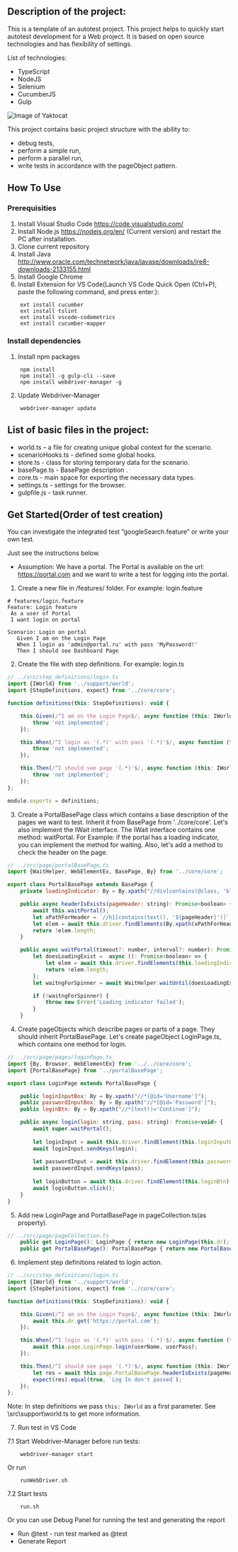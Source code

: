 ## Description of the project:
This is a template of an autotest project.
This project helps to quickly start autotest development for a Web project.
It is based on open source technologies and has  flexibility of settings.

List of technologies:
* TypeScript
* NodeJS
* Selenium
* CucumberJS
* Gulp

![Image of Yaktocat](https://github.com/ReturnOnIntelligence/E2E-Seed/blob/master/assets/e2e-seed.png)

This project contains basic project structure with the ability to:
* debug tests,
* perform a simple run,
* perform a parallel run,
* write tests in accordance with the pageObject pattern.

## How To Use
### Prerequisities
1.	Install Visual Studio Code  https://code.visualstudio.com/
2.	Install Node.js https://nodejs.org/en/ (Current version) and  restart the PC after installation.
3.	Clone current repository
4.  Install Java http://www.oracle.com/technetwork/java/javase/downloads/jre8-downloads-2133155.html
5.	Install Google Chrome
6.	Install Extension for VS Code(Launch VS Code Quick Open (Ctrl+P), paste the following command, and press enter.):
```shell
    ext install cucumber 
    ext install tslint 
    ext install vscode-codemetrics
    ext install cucumber-mapper
```
### Install dependencies
1. Install npm packages
```shell
    npm install
    npm install -g gulp-cli --save
    npm install webdriver-manager -g
```
2. Update Webdriver-Manager
```shell
    webdriver-manager update
```
## List of basic files in the project:
*	world.ts – a file for creating unique global context for the scenario.
*	scenarioHooks.ts - defined some global hooks.
*	store.ts - class for storing  temporary data for the scenario.
*	basePage.ts - BasePage description .
*	core.ts - main space for exporting  the necessary data types.
*	settings.ts - settings for the browser.
*	gulpfile.js - task runner.

## Get Started(Order of test creation)
You can investigate the integrated test ”googleSearch.feature” or write your own test.

Just see the instructions below.

* Assumption: We have a portal. The Portal is available on the url: https://portal.com and we want to write a test for logging into the  portal.

1. Create a new file in /features/ folder. For example: login.feature 

```gherkin
# features/login.feature
Feature: Login feature
 As a user of Portal
 I want login on portal

Scenario: Login on portal
   Given I am on the Login Page
   When I login as 'admin@portal.ru' with pass 'MyPassword!'
   Then I should see Dashboard Page
```

2. Create the file with step definitions. For example: login.ts

```javascript
// ../src/step_definitions/login.ts
import {IWorld} from '../support/world';
import {StepDefinitions, expect} from '../core/core';

function definitions(this: StepDefinitions): void {

    this.Given(/^I am on the Login Page$/, async function (this: IWorld): Promise<void> {
        throw 'not implemented';
    });

    this.When(/^I login as '(.*)' with pass '(.*)'$/, async function (this: IWorld, userName: string, userPass: string): Promise<void> {
        throw 'not implemented';
    });

    this.Then(/^I should see page '(.*)'$/, async function (this: IWorld, pageHeader: string): Promise<void> {
        throw 'not implemented';
    });
};

module.exports = definitions;

```

3. Create a PortalBasePage class which contains a base description of the pages we want to test.
Inherit it from BasePage from '../core/core'. Let's also implement the IWait interface.
The IWait interface contains one method: waitPortal. 
For Example: if the portal has a loading indicator, you can implement the method for waiting. 
Also, let's add a method to check the header on the page.

```javascript
// ../src/page/portalBasePage.ts
import {WaitHelper, WebElementEx, BasePage, By} from '../core/core';

export class PortalBasePage extends BasePage {
    private loadingIndicator: By = By.xpath("//div[contains(@class, 'blocking-overlay')]")

    public async headerIsExists(pageHeader: string): Promise<boolean> {
        await this.waitPortal();
        let xPathForHeader = `//h1[contains(text(), '${pageHeader}')]`;
        let elem = await this.driver.findElements(By.xpath(xPathForHeader));
        return !elem.length;
    }

    public async waitPortal(timeout?: number, interval?: number): Promise<void> {
        let doesLoadingExist =  async (): Promise<boolean> => {
            let elem = await this.driver.findElements(this.loadingIndicator);
            return !elem.length;
        };
        let waitngForSpinner = await WaitHelper.waitUntil(doesLoadingExist, timeout || this.longTimeout, interval);

        if (!waitngForSpinner) {
            throw new Error('Loading indicator failed');
        }
    }

```

4.  Create pageObjects which describe pages or parts of a page. They should inherit  PortalBasePage.
Let's create pageObject LoginPage.ts, which contains one method for login.

```javascript
// ../src/page/pages/loginPage.ts
import {By, Browser, WebElementEx} from '../../core/core';
import {PortalBasePage} from '../portalBasePage';

export class LoginPage extends PortalBasePage {

    public loginInputBox: By = By.xpath("//*[@id='Username']");
    public passwordInputBox: By = By.xpath("//*[@id='Password']");
    public loginBtn: By = By.xpath("//*[text()='Continue']");

    public async login(login: string, pass: string): Promise<void> {
        await super.waitPortal();
        
        let loginInput = await this.driver.findElement(this.loginInputBox);
        await loginInput.sendKeys(login);
        
        let passwordInput = await this.driver.findElement(this.passwordInputBox);
        await passwordInput.sendKeys(pass);
        
        let loginButton = await this.driver.findElement(this.loginBtn);
        await loginButton.click();
    }
}

```

5. Add new LoginPage and PortalBasePage in pageCollection.ts(as property).

```javascript
// ../src/page/pageCollection.ts
    public get LoginPage(): LoginPage { return new LoginPage(this.dr); }
    public get PortalBasePage(): PortalBasePage { return new PortalBasePage(this.dr); }

```

6. Implement step definitions related to login action.

```javascript
// ../src/step_definitions/login.ts
import {IWorld} from '../support/world';
import {StepDefinitions, expect} from '../core/core';

function definitions(this: StepDefinitions): void {

    this.Given(/^I am on the Login Page$/, async function (this: IWorld): Promise<void> {
        await this.dr.get('https://portal.com');
    });

    this.When(/^I login as '(.*)' with pass '(.*)'$/, async function (this: IWorld, userName: string, userPass: string): Promise<void> {
        await this.page.LoginPage.login(userName, userPass);
    });

    this.Then(/^I should see page '(.*)'$/, async function (this: IWorld, pageHeader: string): Promise<void> {
        let res = await this.page.PortalBasePage.headerIsExists(pageHeader);
        expect(res).equal(true, `Log In don't passed`);
    });
};

```

Note:
In step definitions we pass `this: IWorld` as a first parameter.
See \src\support\world.ts to get more information.

7. Run test in VS Code

7.1 Start Webdriver-Manager before run tests:
```shell
    webdriver-manager start
```
Or run
```shell
    runWebDriver.sh
```
7.2 Start tests
```shell
    run.sh
```
Or you can use Debug Panel for running the test and generating the report 
* Run @test - run test marked as @test
* Generate Report 


